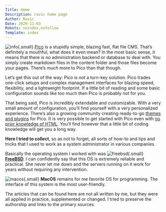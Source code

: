 ```yaml
---
Title: Home
Description: ravic home page
Author: Ravic
Date: 2020-11-03
Robots: noindex,nofollow
Template: index
---
```


![info](%assets_url%/info-solid.svg){.small} [Pico](http://picocms.org/) is a stupidly simple, blazing fast, flat file CMS.  That’s  definitely a mouthful, what does it even mean?  In the most basic sense, it means that there is no administration backend or database to deal  with. You simply create markdown files in the content folder and those  files become your pages.  There’s *much* more to Pico than that though.

Let’s get this out of the way: Pico is *not* a turn-key  solution.  Pico trades one-click setups and complex management  interfaces for blazing speed, flexibility, and a lightweight footprint.  If a little bit of reading and some basic configuration sounds like too much then Pico is probably not for you.

That being said, Pico is incredibly extendable and customizable.   With a very small amount of configuration, you’ll find yourself with a  very personalized experience.  There’s also a growing community creating ready-to-go [themes and plugins](http://picocms.org/about/#flexibility-and-customization) for Pico.  It is very possible to get started with Pico even with [no prior knowledge of HTML](http://picocms.org/about/#web-pages-without-html).  You’ll find however that a little bit of coding knowledge will get you a long way.

**Here I tried to collect**, so as not to forget, all sorts of how-to and tips and tricks that I used to work as a system administrator in various companies.

Basically the operating system I worked with was  ![freebsd](%assets_url%/freebsd-brands.svg){.small} **[FreeBSD](https://freebsd.org)**. I can confidently say that this OS is extremely reliable and practical. She never let me down and the servers running on it work for years without requiring any intervention.

![macos](%assets_url%/apple-brands.svg){.small} **MacOS** remains for me  favorite OS for programming. The interface of this system is the most user-friendly.

The articles that can be found here are not all written by me, but they were all applied in practice, supplemented or changed. I tried to preserve the authorship and links to the primary sources.
